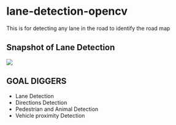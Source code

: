 # lane-detection-opencv
This is for detecting any lane in the road to identify the road map
## Snapshot of Lane Detection
<img src = https://github.com/Aaris-Kazi/lane-detection-opencv/blob/main/lane.gif>

## GOAL DIGGERS
- Lane Detection
- Directions Detection
- Pedestrian and Animal Detection
- Vehicle proximity Detection
